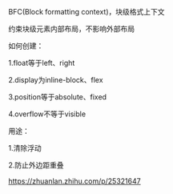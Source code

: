 BFC(Block formatting context)，块级格式上下文

约束块级元素内部布局，不影响外部布局

如何创建：

1.float等于left、right

2.display为inline-block、flex

3.position等于absolute、fixed

4.overflow不等于visible

用途：

1.清除浮动

2.防止外边距重叠

https://zhuanlan.zhihu.com/p/25321647